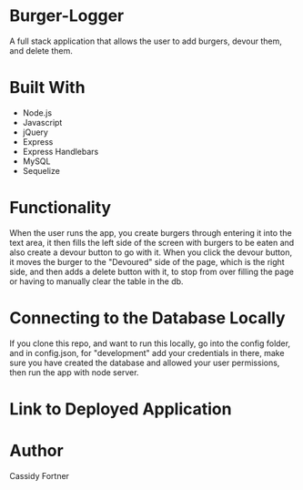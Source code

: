 # Burger-Logger
A full stack application that allows the user to add burgers, devour them, and delete them.

# Built With
* Node.js
* Javascript
* jQuery
* Express
* Express Handlebars 
* MySQL
* Sequelize

# Functionality
When the user runs the app, you create burgers through entering it into the text area, it then fills the left side of the screen with burgers to be eaten and also create a devour button to go with it. When you click the devour button, it moves the burger to the "Devoured" side of the page, which is the right side, and then adds a delete button with it, to stop from over filling the page or having to manually clear the table in the db.

# Connecting to the Database Locally
If you clone this repo, and want to run this locally, go into the config folder, and in config.json, for "development" add your credentials in there, make sure you have created the database and allowed your user permissions, then run the app with node server.

# Link to Deployed Application


# Author
Cassidy Fortner